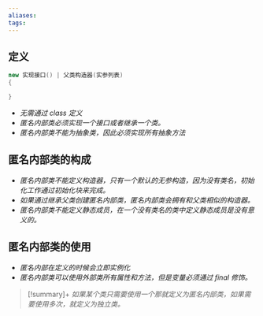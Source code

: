 ```yaml
---
aliases: 
tags: 
---
```


## 定义

```java
new 实现接口() | 父类构造器(实参列表)
{

}
```

+ _无需通过 class 定义_
+ _匿名内部类必须实现一个接口或者继承一个类。_
+ _匿名内部类不能为抽象类，因此必须实现所有抽象方法_

## 匿名内部类的构成

+ _匿名内部类不能定义构造器，只有一个默认的无参构造，因为没有类名，初始化工作通过初始化块来完成。_
+ _如果通过继承父类创建匿名内部类，匿名内部类会拥有和父类相似的构造器。_
+ _匿名内部类不能定义静态成员，在一个没有类名的类中定义静态成员是没有意义的。_

## 匿名内部类的使用

+ _匿名内部在定义的时候会立即实例化_
+ _匿名内部类可以使用外部类所有属性和方法，但是变量必须通过 final 修饰。_

> [!summary]+ _如果某个类只需要使用一个那就定义为匿名内部类，如果需要使用多次，就定义为独立类。_
